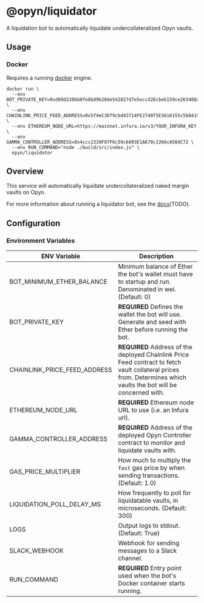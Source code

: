 # @opyn/liquidator

A liquidation bot to automatically liquidate undercollateralized Opyn vaults.

## Usage

### Docker

Requires a running [docker](https://docker.com) engine.

```
docker run \
  --env BOT_PRIVATE_KEY=0xd89d228bb0fe8bd9b28de542827d7e5eccd26cbeb159ce263488a6a54b88bdcf \
  --env CHAINLINK_PRICE_FEED_ADDRESS=0x5f4eC3Df9cbd43714FE2740f5E3616155c5b8419 \
  --env ETHEREUM_NODE_URL=https://mainnet.infura.io/v3/YOUR_INFURA_KEY \
  --env GAMMA_CONTROLLER_ADDRESS=0x4ccc2339F87F6c59c6893E1A678c2266cA58dC72 \
  --env RUN_COMMAND="node ./build/src/index.js" \
  opyn/liquidator
```

## Overview

This service will automatically liquidate undercollateralized naked margin vaults on Opyn.

For more information about running a liquidator bot, see the [docs]()(TODO).

## Configuration

### Environment Variables

| ENV Variable                 | Description                                                                                                                                                       |
| ---------------------------- | ----------------------------------------------------------------------------------------------------------------------------------------------------------------- |
| BOT_MINIMUM_ETHER_BALANCE    | Minimum balance of Ether the bot's wallet must have to startup and run. Denominated in wei. (Default: 0)                                                          |
| BOT_PRIVATE_KEY              | **REQUIRED** Defines the wallet the bot will use. Generate and seed with Ether before running the bot.                                                            |
| CHAINLINK_PRICE_FEED_ADDRESS | **REQUIRED** Address of the deployed Chainlink Price Feed contract to fetch vault collateral prices from. Determines which vaults the bot will be concerned with. |
| ETHEREUM_NODE_URL            | **REQUIRED** Ethereum node URL to use (i.e. an Infura url).                                                                                                       |
| GAMMA_CONTROLLER_ADDRESS     | **REQUIRED** Address of the deployed Opyn Controller contract to monitor and liquidate vaults with.                                                               |
| GAS_PRICE_MULTIPLIER         | How much to multiply the `fast` gas price by when sending transactions. (Default: 1.0)                                                                            |
| LIQUIDATION_POLL_DELAY_MS    | How frequently to poll for liquidatable vaults, in microseconds. (Default: 300)                                                                                   |
| LOGS                         | Output logs to stdout. (Default: True)                                                                                                                            |
| SLACK_WEBHOOK                | Webhook for sending messages to a Slack channel.                                                                                                                  |
| RUN_COMMAND                  | **REQUIRED** Entry point used when the bot's Docker container starts running.                                                                                     |
